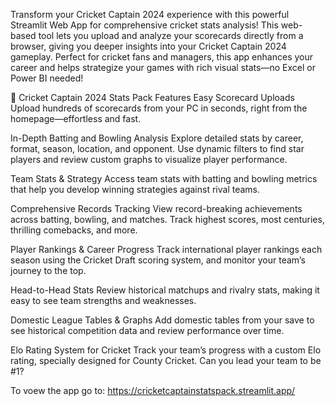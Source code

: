Transform your Cricket Captain 2024 experience with this powerful Streamlit Web App for comprehensive cricket stats analysis! This web-based tool lets you upload and analyze your scorecards directly from a browser, giving you deeper insights into your Cricket Captain 2024 gameplay. Perfect for cricket fans and managers, this app enhances your career and helps strategize your games with rich visual stats—no Excel or Power BI needed!

🚀 Cricket Captain 2024 Stats Pack Features
Easy Scorecard Uploads
Upload hundreds of scorecards from your PC in seconds, right from the homepage—effortless and fast.

In-Depth Batting and Bowling Analysis
Explore detailed stats by career, format, season, location, and opponent. Use dynamic filters to find star players and review custom graphs to visualize player performance.

Team Stats & Strategy
Access team stats with batting and bowling metrics that help you develop winning strategies against rival teams.

Comprehensive Records Tracking
View record-breaking achievements across batting, bowling, and matches. Track highest scores, most centuries, thrilling comebacks, and more.

Player Rankings & Career Progress
Track international player rankings each season using the Cricket Draft scoring system, and monitor your team’s journey to the top.

Head-to-Head Stats
Review historical matchups and rivalry stats, making it easy to see team strengths and weaknesses.

Domestic League Tables & Graphs
Add domestic tables from your save to see historical competition data and review performance over time.

Elo Rating System for Cricket
Track your team’s progress with a custom Elo rating, specially designed for County Cricket. Can you lead your team to be #1?

To voew the app go to:  https://cricketcaptainstatspack.streamlit.app/
